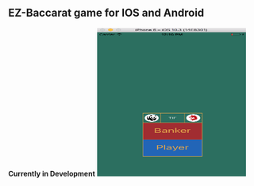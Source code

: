 ## EZ-Baccarat game for IOS and Android


**Currently in Development**
<img src="./assets/images/alpha_stage_luxbaccarat_1.png" width="300" height="300"/>
